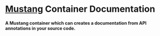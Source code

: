 # [Mustang](https://mustang-framework.github.io) Container Documentation

#### A Mustang container which can creates a documentation from API annotations in your source code.
